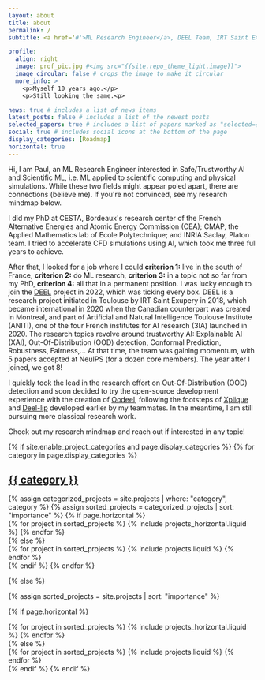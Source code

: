 ```yaml
---
layout: about
title: about
permalink: /
subtitle: <a href='#'>ML Research Engineer</a>, DEEL Team, IRT Saint Exupery, Toulouse.

profile:
  align: right
  image: prof_pic.jpg #<img src="{{site.repo_theme_light.image}}">
  image_circular: false # crops the image to make it circular
  more_info: >
    <p>Myself 10 years ago.</p>
    <p>Still looking the same.<p>

news: true # includes a list of news items
latest_posts: false # includes a list of the newest posts
selected_papers: true # includes a list of papers marked as "selected={true}"
social: true # includes social icons at the bottom of the page
display_categories: [Roadmap]
horizontal: true
---
```


Hi, I am Paul, an ML Research Engineer interested in Safe/Trustworthy AI and Scientific ML, i.e. ML applied to scientific computing and physical simulations. While these two fields might appear poled apart, there are connections (believe me). If you're not convinced, see my research mindmap below.

I did my PhD at CESTA, Bordeaux's research center of the French Alternative Energies and Atomic Energy Commission (CEA); CMAP, the Applied Mathematics lab of Ecole Polytechnique; and INRIA Saclay, Platon team. I tried to accelerate CFD simulations using AI, which took me three full years to achieve.

After that, I looked for a job where I could **criterion 1:** live in the south of France, **criterion 2:** do ML research, **criterion 3:** in a topic not so far from my PhD, **criterion 4:** all that in a permanent position. I was lucky enough to join the [DEEL](https://www.deel.ai/) project in 2022, which was ticking every box. DEEL is a research project initiated in Toulouse by IRT Saint Exupery in 2018, which became international in 2020 when the Canadian counterpart was created in Montreal, and part of Artificial and Natural Intelligence Toulouse Institute (ANITI), one of the four French institutes for AI research (3IA) launched in 2020. The research topics revolve around trustworthy AI: Explainable AI (XAI), Out-Of-Distribution (OOD) detection, Conformal Prediction, Robustness, Fairness,... At that time, the team was gaining momentum, with 5 papers accepted at NeuIPS (for a dozen core members). The year after I joined, we got 8!    

I quickly took the lead in the research effort on Out-Of-Distribution (OOD) detection and soon decided to try the open-source development experience with the creation of [Oodeel](https://github.com/deel-ai/oodeel), following the footsteps of [Xplique](https://github.com/deel-ai/xplique) and [Deel-lip](https://github.com/deel-ai/deel-lip) developed earlier by my teammates. In the meantime, I am still pursuing more classical research work.

Check out my research mindmap and reach out if interested in any topic!

<!-- pages/projects.md -->
<div class="projects">
{% if site.enable_project_categories and page.display_categories %}
  <!-- Display categorized projects -->
  {% for category in page.display_categories %}
  <a id="{{ category }}" href=".#{{ category }}">
    <h2 class="category">{{ category }}</h2>
  </a>
  {% assign categorized_projects = site.projects | where: "category", category %}
  {% assign sorted_projects = categorized_projects | sort: "importance" %}
  <!-- Generate cards for each project -->
  {% if page.horizontal %}
  <div class="container">
    <div class="row row-cols-1">
    {% for project in sorted_projects %}
      {% include projects_horizontal.liquid %}
    {% endfor %}
    </div>
  </div>
  {% else %}
  <div class="grid">
    {% for project in sorted_projects %}
      {% include projects.liquid %}
    {% endfor %}
  </div>
  {% endif %}
  {% endfor %}

{% else %}

<!-- Display projects without categories -->

{% assign sorted_projects = site.projects | sort: "importance" %}

  <!-- Generate cards for each project -->

{% if page.horizontal %}

  <div class="container">
    <div class="row row-cols-1">
    {% for project in sorted_projects %}
      {% include projects_horizontal.liquid %}
    {% endfor %}
    </div>
  </div>
  {% else %}
  <div class="grid">
    {% for project in sorted_projects %}
      {% include projects.liquid %}
    {% endfor %}
  </div>
  {% endif %}
{% endif %}
</div>
